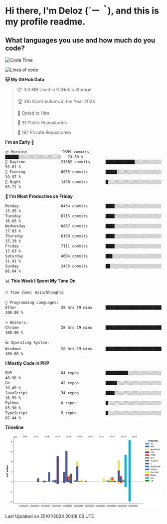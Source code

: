 # **Hi there, I'm Deloz (*´ー｀*), and this is my profile readme.**

## **What languages you use and how much do you code?**

<!--START_SECTION:waka-->
![Code Time](http://img.shields.io/badge/Code%20Time-3%2C229%20hrs%2013%20mins-blue)

![Lines of code](https://img.shields.io/badge/From%20Hello%20World%20I%27ve%20Written-46.6%20million%20lines%20of%20code-blue)

**🐱 My GitHub Data** 

> 📦 3.0 MB Used in GitHub's Storage 
 > 
> 🏆 316 Contributions in the Year 2024
 > 
> 💼 Opted to Hire
 > 
> 📜 31 Public Repositories 
 > 
> 🔑 187 Private Repositories 
 > 
**I'm an Early 🐤** 

```text
🌞 Morning                9399 commits        ██████░░░░░░░░░░░░░░░░░░░   23.30 % 
🌆 Daytime                21382 commits       █████████████░░░░░░░░░░░░   53.01 % 
🌃 Evening                8055 commits        █████░░░░░░░░░░░░░░░░░░░░   19.97 % 
🌙 Night                  1498 commits        █░░░░░░░░░░░░░░░░░░░░░░░░   03.71 % 
```
📅 **I'm Most Productive on Friday** 

```text
Monday                   6434 commits        ████░░░░░░░░░░░░░░░░░░░░░   15.95 % 
Tuesday                  6715 commits        ████░░░░░░░░░░░░░░░░░░░░░   16.65 % 
Wednesday                6867 commits        ████░░░░░░░░░░░░░░░░░░░░░   17.03 % 
Thursday                 6168 commits        ████░░░░░░░░░░░░░░░░░░░░░   15.29 % 
Friday                   7111 commits        ████░░░░░░░░░░░░░░░░░░░░░   17.63 % 
Saturday                 4604 commits        ███░░░░░░░░░░░░░░░░░░░░░░   11.41 % 
Sunday                   2435 commits        ██░░░░░░░░░░░░░░░░░░░░░░░   06.04 % 
```


📊 **This Week I Spent My Time On** 

```text
🕑︎ Time Zone: Asia/Shanghai

💬 Programming Languages: 
Other                    28 hrs 19 mins      █████████████████████████   100.00 % 

🔥 Editors: 
Chrome                   28 hrs 19 mins      █████████████████████████   100.00 % 

💻 Operating System: 
Windows                  28 hrs 19 mins      █████████████████████████   100.00 % 
```

**I Mostly Code in PHP** 

```text
PHP                      84 repos            ██████████░░░░░░░░░░░░░░░   40.98 % 
Go                       42 repos            █████░░░░░░░░░░░░░░░░░░░░   20.49 % 
JavaScript               34 repos            ████░░░░░░░░░░░░░░░░░░░░░   16.59 % 
Python                   8 repos             █░░░░░░░░░░░░░░░░░░░░░░░░   03.90 % 
TypeScript               5 repos             █░░░░░░░░░░░░░░░░░░░░░░░░   02.44 % 
```



**Timeline**

![Lines of Code chart](https://raw.githubusercontent.com/deloz/deloz/main/assets/bar_graph.png)


 Last Updated on 25/01/2024 20:08:06 UTC
<!--END_SECTION:waka-->
